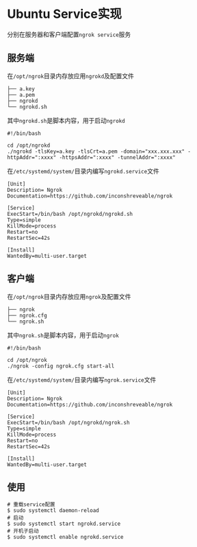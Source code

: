 
# Ubuntu Service实现

分别在服务器和客户端配置`ngrok service`服务

## 服务端

在`/opt/ngrok`目录内存放应用`ngrokd`及配置文件

```
├── a.key
├── a.pem
├── ngrokd
└── ngrokd.sh
```

其中`ngrokd.sh`是脚本内容，用于启动`ngrokd`

```
#!/bin/bash

cd /opt/ngrokd
./ngrokd -tlsKey=a.key -tlsCrt=a.pem -domain="xxx.xxx.xxx" -httpAddr=":xxxx" -httpsAddr=":xxxx" -tunnelAddr=":xxxx"
```

在`/etc/systemd/system/`目录内编写`ngrokd.service`文件

```
[Unit]
Description= Ngrok
Documentation=https://github.com/inconshreveable/ngrok

[Service]
ExecStart=/bin/bash /opt/ngrokd/ngrokd.sh
Type=simple
KillMode=process
Restart=no
RestartSec=42s

[Install]
WantedBy=multi-user.target
```

## 客户端

在`/opt/ngrok`目录内存放应用`ngrok`及配置文件

```
├── ngrok
├── ngrok.cfg
└── ngrok.sh
```

其中`ngrok.sh`是脚本内容，用于启动`ngrok`

```
#!/bin/bash

cd /opt/ngrok
./ngrok -config ngrok.cfg start-all
```

在`/etc/systemd/system/`目录内编写`ngrok.service`文件

```
[Unit]
Description= Ngrok
Documentation=https://github.com/inconshreveable/ngrok

[Service]
ExecStart=/bin/bash /opt/ngrokd/ngrok.sh
Type=simple
KillMode=process
Restart=no
RestartSec=42s

[Install]
WantedBy=multi-user.target
```

## 使用

```
# 重载service配置
$ sudo systemctl daemon-reload
# 启动
$ sudo systemctl start ngrokd.service
# 开机子启动
$ sudo systemctl enable ngrokd.service
```